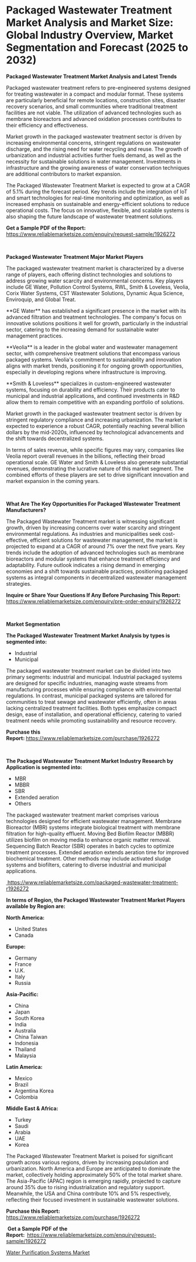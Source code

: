 <p><h1>Packaged Wastewater Treatment Market Analysis and Market Size: Global Industry Overview, Market Segmentation and Forecast (2025 to 2032)</h1></p><p><strong>Packaged Wastewater Treatment Market Analysis and Latest Trends</strong></p>
<p><p>Packaged wastewater treatment refers to pre-engineered systems designed for treating wastewater in a compact and modular format. These systems are particularly beneficial for remote locations, construction sites, disaster recovery scenarios, and small communities where traditional treatment facilities are not viable. The utilization of advanced technologies such as membrane bioreactors and advanced oxidation processes contributes to their efficiency and effectiveness.</p><p>Market growth in the packaged wastewater treatment sector is driven by increasing environmental concerns, stringent regulations on wastewater discharge, and the rising need for water recycling and reuse. The growth of urbanization and industrial activities further fuels demand, as well as the necessity for sustainable solutions in water management. Investments in infrastructure and the growing awareness of water conservation techniques are additional contributors to market expansion. </p><p>The Packaged Wastewater Treatment Market is expected to grow at a CAGR of 5.1% during the forecast period. Key trends include the integration of IoT and smart technologies for real-time monitoring and optimization, as well as increased emphasis on sustainable and energy-efficient solutions to reduce operational costs. The focus on innovative, flexible, and scalable systems is also shaping the future landscape of wastewater treatment solutions.</p></p>
<p><strong>Get a Sample PDF of the Report:&nbsp;</strong> <a href="https://www.reliablemarketsize.com/enquiry/request-sample/1926272?utm_campaign=1197&utm_medium=2&utm_source=Github&utm_content=ia&utm_term=15012025&utm_id=packaged-wastewater-treatment">https://www.reliablemarketsize.com/enquiry/request-sample/1926272</a></p>
<p>&nbsp;</p>
<p><strong>Packaged Wastewater Treatment Major Market Players</strong></p>
<p><p>The packaged wastewater treatment market is characterized by a diverse range of players, each offering distinct technologies and solutions to address growing water scarcity and environmental concerns. Key players include GE Water, Pollution Control Systems, RWL, Smith & Loveless, Veolia, Corix Water Systems, CST Wastewater Solutions, Dynamic Aqua Science, Enviroquip, and Global Treat.</p><p>**GE Water** has established a significant presence in the market with its advanced filtration and treatment technologies. The company's focus on innovative solutions positions it well for growth, particularly in the industrial sector, catering to the increasing demand for sustainable water management practices.</p><p>**Veolia** is a leader in the global water and wastewater management sector, with comprehensive treatment solutions that encompass various packaged systems. Veolia's commitment to sustainability and innovation aligns with market trends, positioning it for ongoing growth opportunities, especially in developing regions where infrastructure is improving.</p><p>**Smith & Loveless** specializes in custom-engineered wastewater systems, focusing on durability and efficiency. Their products cater to municipal and industrial applications, and continued investments in R&D allow them to remain competitive with an expanding portfolio of solutions.</p><p>Market growth in the packaged wastewater treatment sector is driven by stringent regulatory compliance and increasing urbanization. The market is expected to experience a robust CAGR, potentially reaching several billion dollars by the mid-2020s, influenced by technological advancements and the shift towards decentralized systems.</p><p>In terms of sales revenue, while specific figures may vary, companies like Veolia report overall revenues in the billions, reflecting their broad operational scale. GE Water and Smith & Loveless also generate substantial revenues, demonstrating the lucrative nature of this market segment. The combined efforts of these players are set to drive significant innovation and market expansion in the coming years.</p></p>
<p>&nbsp;</p>
<p><strong>What Are The Key Opportunities For Packaged Wastewater Treatment Manufacturers?</strong></p>
<p><p>The Packaged Wastewater Treatment market is witnessing significant growth, driven by increasing concerns over water scarcity and stringent environmental regulations. As industries and municipalities seek cost-effective, efficient solutions for wastewater management, the market is projected to expand at a CAGR of around 7% over the next five years. Key trends include the adoption of advanced technologies such as membrane bioreactors and modular systems that enhance treatment efficiency and adaptability. Future outlook indicates a rising demand in emerging economies and a shift towards sustainable practices, positioning packaged systems as integral components in decentralized wastewater management strategies.</p></p>
<p><strong>Inquire or Share Your Questions If Any Before Purchasing This Report:</strong> <a href="https://www.reliablemarketsize.com/enquiry/pre-order-enquiry/1926272?utm_campaign=1197&utm_medium=2&utm_source=Github&utm_content=ia&utm_term=15012025&utm_id=packaged-wastewater-treatment">https://www.reliablemarketsize.com/enquiry/pre-order-enquiry/1926272</a></p>
<p>&nbsp;</p>
<p><strong>Market Segmentation</strong></p>
<p><strong>The Packaged Wastewater Treatment Market Analysis by types is segmented into:</strong></p>
<p><ul><li>Industrial</li><li>Municipal</li></ul></p>
<p><p>The packaged wastewater treatment market can be divided into two primary segments: industrial and municipal. Industrial packaged systems are designed for specific industries, managing waste streams from manufacturing processes while ensuring compliance with environmental regulations. In contrast, municipal packaged systems are tailored for communities to treat sewage and wastewater efficiently, often in areas lacking centralized treatment facilities. Both types emphasize compact design, ease of installation, and operational efficiency, catering to varied treatment needs while promoting sustainability and resource recovery.</p></p>
<p><strong>Purchase this Report:&nbsp;</strong><a href="https://www.reliablemarketsize.com/purchase/1926272?utm_campaign=1197&utm_medium=2&utm_source=Github&utm_content=ia&utm_term=15012025&utm_id=packaged-wastewater-treatment">https://www.reliablemarketsize.com/purchase/1926272</a></p>
<p>&nbsp;</p>
<p><strong>The Packaged Wastewater Treatment Market Industry Research by Application is segmented into:</strong></p>
<p><ul><li>MBR</li><li>MBBR</li><li>SBR</li><li>Extended aeration</li><li>Others</li></ul></p>
<p><p>The packaged wastewater treatment market comprises various technologies designed for efficient wastewater management. Membrane Bioreactor (MBR) systems integrate biological treatment with membrane filtration for high-quality effluent. Moving Bed Biofilm Reactor (MBBR) utilizes biofilm on moving media to enhance organic matter removal. Sequencing Batch Reactor (SBR) operates in batch cycles to optimize treatment processes. Extended aeration extends aeration time for improved biochemical treatment. Other methods may include activated sludge systems and biofilters, catering to diverse industrial and municipal applications.</p></p>
<p><a href="https://www.reliablemarketsize.com/packaged-wastewater-treatment-r1926272?utm_campaign=1197&utm_medium=2&utm_source=Github&utm_content=ia&utm_term=15012025&utm_id=packaged-wastewater-treatment">&nbsp;https://www.reliablemarketsize.com/packaged-wastewater-treatment-r1926272</a></p>
<p><strong>In terms of Region, the Packaged Wastewater Treatment Market Players available by Region are:</strong></p>
<p>
    <p> <strong> North America: </strong>
        <ul>
            <li>United States</li>
            <li>Canada</li>
        </ul>
        </p> 
    <p> <strong> Europe: </strong>
        <ul>
            <li>Germany</li>
            <li>France</li>
            <li>U.K.</li>
            <li>Italy</li>
            <li>Russia</li>
        </ul>
        </p> 
    <p> <strong> Asia-Pacific: </strong>
        <ul>
            <li>China</li>
            <li>Japan</li>
            <li>South Korea</li>
            <li>India</li>
            <li>Australia</li>
            <li>China Taiwan</li>
            <li>Indonesia</li>
            <li>Thailand</li>
            <li>Malaysia</li>
        </ul>
        </p> 
    <p> <strong> Latin America: </strong>
        <ul>
            <li>Mexico</li>
            <li>Brazil</li>
            <li>Argentina Korea</li>
            <li>Colombia</li>
        </ul>
        </p> 
    <p> <strong> Middle East & Africa: </strong>
        <ul>
            <li>Turkey</li>
            <li>Saudi</li>
            <li>Arabia</li>
            <li>UAE</li>
            <li>Korea</li>
        </ul>
    </p>
    </p>
<p><p>The Packaged Wastewater Treatment Market is poised for significant growth across various regions, driven by increasing population and urbanization. North America and Europe are anticipated to dominate the market, collectively holding approximately 50% of the total market share. The Asia-Pacific (APAC) region is emerging rapidly, projected to capture around 35% due to rising industrialization and regulatory support. Meanwhile, the USA and China contribute 10% and 5% respectively, reflecting their focused investment in sustainable wastewater solutions.</p></p>
<p><strong>Purchase this Report: </strong><a href="https://www.reliablemarketsize.com/purchase/1926272?utm_campaign=1197&utm_medium=2&utm_source=Github&utm_content=ia&utm_term=15012025&utm_id=packaged-wastewater-treatment">https://www.reliablemarketsize.com/purchase/1926272</a></p>
<p>&nbsp;<strong>Get a Sample PDF of the Report:&nbsp;&nbsp;</strong><a href="https://www.reliablemarketsize.com/enquiry/request-sample/1926272?utm_campaign=1197&utm_medium=2&utm_source=Github&utm_content=ia&utm_term=15012025&utm_id=packaged-wastewater-treatment">https://www.reliablemarketsize.com/enquiry/request-sample/1926272</a></p>
<p><strong></strong></p>
<p><p><a href="https://github.com/prosalinda88/Market-Research-Report-List-7/blob/main/water-purification-systems-market.md?utm_campaign=1197&utm_medium=2&utm_source=Github&utm_content=ia&utm_term=15012025&utm_id=packaged-wastewater-treatment">Water Purification Systems Market</a></p></p>